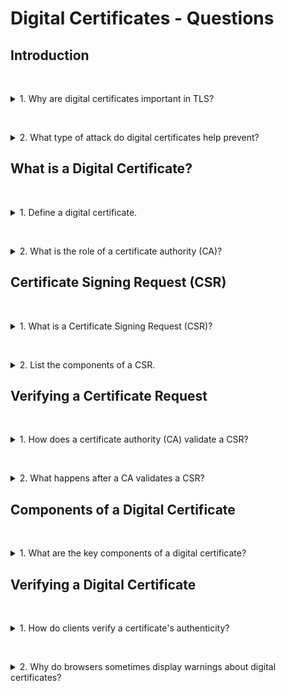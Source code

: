# Digital Certificates - Questions

## Introduction

&nbsp;
<details>
<summary>
1. Why are digital certificates important in TLS?
</summary>

Digital certificates are crucial in TLS as they authenticate servers to clients, ensuring the server is who it claims to be and preventing man-in-the-middle attacks.
</details>

&nbsp;
<details>
<summary>
2. What type of attack do digital certificates help prevent?
</summary>

Digital certificates help prevent **man-in-the-middle attacks**, such as when an attacker intercepts and replaces a server's key during a key exchange.
</details>

## What is a Digital Certificate?

&nbsp;
<details>
<summary>
1. Define a digital certificate.
</summary>

A digital certificate is a collection of data that associates a **public key** with a server and is digitally signed by a trusted certificate authority (CA).
</details>

&nbsp;
<details>
<summary>
2. What is the role of a certificate authority (CA)?
</summary>

A certificate authority (CA) is a trusted third party that:
* Verifies a server belongs to the claiming entity.
* Associates the entity's public key with the server.
* Digitally signs the public key and other certificate information to establish trust.
</details>

## Certificate Signing Request (CSR)

&nbsp;
<details>
<summary>
1. What is a Certificate Signing Request (CSR)?
</summary>

A CSR is a block of encoded text generated on the server where the certificate will be installed. It includes the server's public key and organisational details.
</details>

&nbsp;
<details>
<summary>
2. List the components of a CSR.
</summary>

A CSR includes:
* Public key.
* Common name (FQDN of the server).
* Organisation name.
* Department responsible for the server.
* City, state, country, or region.
* Email address of the responsible person.
</details>

## Verifying a Certificate Request

&nbsp;
<details>
<summary>
1. How does a certificate authority (CA) validate a CSR?
</summary>

A CA validates a CSR through:
1. **Domain Validation:** Sending an authentication token or link to the domain's administrative email.
2. **Research and Validation:** Ensuring the server and public key belong to the requesting entity.
</details>

&nbsp;
<details>
<summary>
2. What happens after a CA validates a CSR?
</summary>

The CA issues a certificate by:
1. Associating the public key from the CSR with the requesting entity.
2. Digitally signing the certificate using the CA's signing key.
</details>

## Components of a Digital Certificate

&nbsp;
<details>
<summary>
1. What are the key components of a digital certificate?
</summary>

Key components of a digital certificate include:
* Name (identifying the server or entity).
* Validity period.
* Issuer (certificate authority).
* Owner's public key.
* Digital signature (created by the CA's signing key).
</details>

## Verifying a Digital Certificate

&nbsp;
<details>
<summary>
1. How do clients verify a certificate's authenticity?
</summary>

Clients verify a certificate's authenticity by:
1. Checking the digital signature using the CA's public key.
2. Ensuring the certificate's integrity.
3. Verifying the certificate is not outdated.
</details>

&nbsp;
<details>
<summary>
2. Why do browsers sometimes display warnings about digital certificates?
</summary>

Browsers display warnings when:
* The certificate is **not trusted**.
* The certificate is **self-signed** or invalid.
</details>